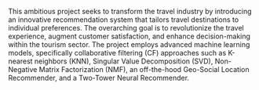 This ambitious project seeks to transform the travel industry by introducing an innovative recommendation system that tailors travel destinations to individual preferences. The overarching goal is
to revolutionize the travel experience, augment customer satisfaction, and enhance decision-making
within the tourism sector. The project employs advanced machine learning models, specifically
collaborative filtering (CF) approaches such as K-nearest neighbors (KNN), Singular Value Decomposition (SVD), Non-Negative Matrix Factorization (NMF), an off-the-hood Geo-Social Location
Recommender, and a Two-Tower Neural Recommender.
